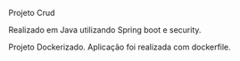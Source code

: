 Projeto Crud 

Realizado em Java utilizando Spring boot e security. 

Projeto Dockerizado. Aplicação foi realizada com dockerfile.
